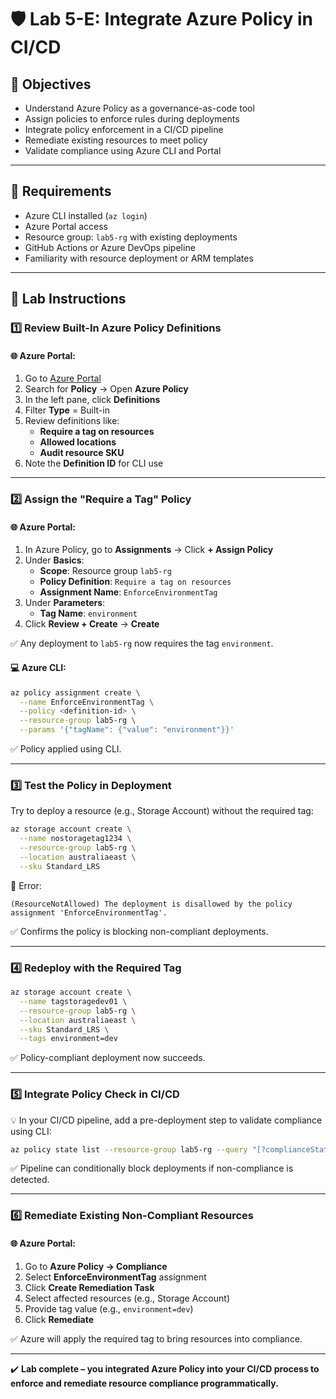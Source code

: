 # 🛡️ Lab 5-E: Integrate Azure Policy in CI/CD

## 🎯 Objectives

- Understand Azure Policy as a governance-as-code tool
- Assign policies to enforce rules during deployments
- Integrate policy enforcement in a CI/CD pipeline
- Remediate existing resources to meet policy
- Validate compliance using Azure CLI and Portal

---

## 🧰 Requirements

- Azure CLI installed (`az login`)
- Azure Portal access
- Resource group: `lab5-rg` with existing deployments
- GitHub Actions or Azure DevOps pipeline
- Familiarity with resource deployment or ARM templates

---

## 👣 Lab Instructions

### 1️⃣ Review Built-In Azure Policy Definitions

#### 🌐 Azure Portal:

1. Go to [Azure Portal](https://portal.azure.com)
2. Search for **Policy** → Open **Azure Policy**
3. In the left pane, click **Definitions**
4. Filter **Type** = Built-in
5. Review definitions like:
   - **Require a tag on resources**
   - **Allowed locations**
   - **Audit resource SKU**
6. Note the **Definition ID** for CLI use

---

### 2️⃣ Assign the "Require a Tag" Policy

#### 🌐 Azure Portal:

1. In Azure Policy, go to **Assignments** → Click **+ Assign Policy**
2. Under **Basics**:
   - **Scope**: Resource group `lab5-rg`
   - **Policy Definition**: `Require a tag on resources`
   - **Assignment Name**: `EnforceEnvironmentTag`
3. Under **Parameters**:
   - **Tag Name**: `environment`
4. Click **Review + Create** → **Create**

✅ Any deployment to `lab5-rg` now requires the tag `environment`.

#### 💻 Azure CLI:

```bash
az policy assignment create \
  --name EnforceEnvironmentTag \
  --policy <definition-id> \
  --resource-group lab5-rg \
  --params '{"tagName": {"value": "environment"}}'
```

✅ Policy applied using CLI.

---

### 3️⃣ Test the Policy in Deployment

Try to deploy a resource (e.g., Storage Account) without the required tag:

```bash
az storage account create \
  --name nostoragetag1234 \
  --resource-group lab5-rg \
  --location australiaeast \
  --sku Standard_LRS
```

🚫 Error:

```
(ResourceNotAllowed) The deployment is disallowed by the policy assignment 'EnforceEnvironmentTag'.
```

✅ Confirms the policy is blocking non-compliant deployments.

---

### 4️⃣ Redeploy with the Required Tag

```bash
az storage account create \
  --name tagstoragedev01 \
  --resource-group lab5-rg \
  --location australiaeast \
  --sku Standard_LRS \
  --tags environment=dev
```

✅ Policy-compliant deployment now succeeds.

---

### 5️⃣ Integrate Policy Check in CI/CD

💡 In your CI/CD pipeline, add a pre-deployment step to validate compliance using CLI:

```bash
az policy state list --resource-group lab5-rg --query "[?complianceState=='NonCompliant']"
```

✅ Pipeline can conditionally block deployments if non-compliance is detected.

---

### 6️⃣ Remediate Existing Non-Compliant Resources

#### 🌐 Azure Portal:

1. Go to **Azure Policy → Compliance**
2. Select **EnforceEnvironmentTag** assignment
3. Click **Create Remediation Task**
4. Select affected resources (e.g., Storage Account)
5. Provide tag value (e.g., `environment=dev`)
6. Click **Remediate**

✅ Azure will apply the required tag to bring resources into compliance.

---

✔️ **Lab complete – you integrated Azure Policy into your CI/CD process to enforce and remediate resource compliance programmatically.**

